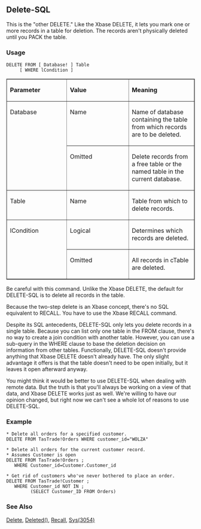 ## Delete-SQL

This is the "other DELETE." Like the Xbase DELETE, it lets you mark one or more records in a table for deletion. The records aren't physically deleted until you PACK the table.

### Usage

```foxpro
DELETE FROM [ Database! ] Table
     [ WHERE lCondition ]
```
<table border cellspacing=0 cellpadding=0 width=100%>
<tr>
  <td width=32% valign=top>
  <p><b>Parameter</b></p>
  </td>
  <td width=23% valign=top>
  <p><b>Value</b></p>
  </td>
  <td width=45% valign=top>
  <p><b>Meaning</b></p>
  </td>
 </tr>
<tr>
  <td width=32% rowspan=2 valign=top>
  <p>Database</p>
  </td>
  <td width=23% valign=top>
  <p>Name</p>
  </td>
  <td width=45% valign=top>
  <p>Name of database containing the table from which records are to be deleted.</p>
  </td>
 </tr>
<tr>
  <td width=33% valign=top>
  <p>Omitted </p>
  </td>
  <td width=67% valign=top>
  <p>Delete records from a free table or the named table in the current database.</p>
  </td>
 </tr>
<tr>
  <td width=32% valign=top>
  <p>Table</p>
  </td>
  <td width=23% valign=top>
  <p>Name</p>
  </td>
  <td width=45% valign=top>
  <p>Table from which to delete records.</p>
  </td>
 </tr>
<tr>
  <td width=32% rowspan=2 valign=top>
  <p>lCondition</p>
  </td>
  <td width=23% valign=top>
  <p>Logical</p>
  </td>
  <td width=45% valign=top>
  <p>Determines which records are deleted.</p>
  </td>
 </tr>
<tr>
  <td width=33% valign=top>
  <p>Omitted</p>
  </td>
  <td width=67% valign=top>
  <p>All records in cTable are deleted.</p>
  </td>
 </tr>
</table>

Be careful with this command. Unlike the Xbase DELETE, the default for DELETE-SQL is to delete all records in the table.

Because the two-step delete is an Xbase concept, there's no SQL equivalent to RECALL. You have to use the Xbase RECALL command.

Despite its SQL antecedents, DELETE-SQL only lets you delete records in a single table. Because you can list only one table in the FROM clause, there's no way to create a join condition with another table. However, you can use a sub-query in the WHERE clause to base the deletion decision on information from other tables. Functionally, DELETE-SQL doesn't provide anything that Xbase DELETE doesn't already have. The only slight advantage it offers is that the table doesn't need to be open initially, but it leaves it open afterward anyway.

You might think it would be better to use DELETE-SQL when dealing with remote data. But the truth is that you'll always be working on a view of that data, and Xbase DELETE works just as well. We're willing to have our opinion changed, but right now we can't see a whole lot of reasons to use DELETE-SQL.

### Example

```foxpro
* Delete all orders for a specified customer.
DELETE FROM TasTrade!Orders WHERE customer_id="WOLZA"

* Delete all orders for the current customer record.
* Assumes Customer is open
DELETE FROM TasTrade!Orders ;
   WHERE Customer_id=Customer.Customer_id

* Get rid of customers who've never bothered to place an order.
DELETE FROM TasTrade!Customer ;
   WHERE Customer_id NOT IN ;
         (SELECT Customer_ID FROM Orders)
```
### See Also

[Delete](s4g073.md), [Deleted()](s4g073.md), [Recall](s4g073.md), [Sys(3054)](s4g712.md)